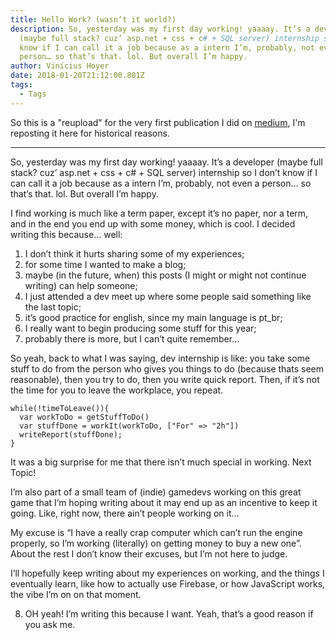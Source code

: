 ```yaml
---
title: Hello Work? (wasn’t it world?)
description: So, yesterday was my first day working! yaaaay. It’s a developer
  (maybe full stack? cuz’ asp.net + css + c# + SQL server) internship so I don’t
  know if I can call it a job because as a intern I’m, probably, not even a
  person… so that’s that. lol. But overall I’m happy.
author: Vinícius Hoyer
date: 2018-01-20T21:12:00.801Z
tags:
  - Tags
---
```

So this is a "reupload" for the very first publication I did on [medium](https://medium.com/@vhoyer/hello-work-wasnt-it-world-84e069a197a0), I'm reposting it here for historical reasons.

***

So, yesterday was my first day working! yaaaay. It’s a developer (maybe full stack? cuz’ asp.net + css + c# + SQL server) internship so I don’t know if I can call it a job because as a intern I’m, probably, not even a person… so that’s that. lol. But overall I’m happy.

I find working is much like a term paper, except it’s no paper, nor a term, and in the end you end up with some money, which is cool. I decided writing this because… well:

1. I don’t think it hurts sharing some of my experiences;
2. for some time I wanted to make a blog;
3. maybe (in the future, when) this posts (I might or might not continue writing) can help someone;
4. I just attended a dev meet up where some people said something like the last topic;
5. it’s good practice for english, since my main language is pt_br;
6. I really want to begin producing some stuff for this year;
7. probably there is more, but I can’t quite remember…

So yeah, back to what I was saying, dev internship is like: you take some stuff to do from the person who gives you things to do (because thats seem reasonable), then you try to do, then you write quick report. Then, if it’s not the time for you to leave the workplace, you repeat.

```
while(!timeToLeave()){
  var workToDo = getStuffToDo()
  var stuffDone = workIt(workToDo, ["For" => "2h"])
  writeReport(stuffDone);
}
```

It was a big surprise for me that there isn’t much special in working. Next Topic!

I’m also part of a small team of (indie) gamedevs working on this great game that I’m hoping writing about it may end up as an incentive to keep it going. Like, right now, there ain’t people working on it…

My excuse is “I have a really crap computer which can’t run the engine properly, so I’m working (literally) on getting money to buy a new one”. About the rest I don’t know their excuses, but I’m not here to judge.

I’ll hopefully keep writing about my experiences on working, and the things I eventually learn, like how to actually use Firebase, or how JavaScript works, the vibe I’m on on that moment.

8. OH yeah! I’m writing this because I want. Yeah, that’s a good reason if you ask me.
